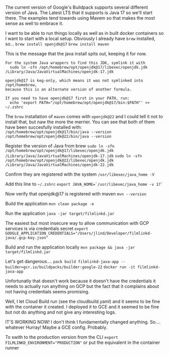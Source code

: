 The current version of Google's Buildpack supports several different version of Java. The Latest LTS that it supports is Java 17 so we'll start there. The examples tend towards using Mavem so that makes the most sense as well to embrace it.

I want to be able to run things locally as well as in built docker containers so I want to start with a local setup. Obviously I already have `brew` installed, so...
`brew install openjdk@17`
`brew install maven`

This is the message that the java install spits out, keeping it for now.

```
For the system Java wrappers to find this JDK, symlink it with
  sudo ln -sfn /opt/homebrew/opt/openjdk@17/libexec/openjdk.jdk /Library/Java/JavaVirtualMachines/openjdk-17.jdk

openjdk@17 is keg-only, which means it was not symlinked into /opt/homebrew,
because this is an alternate version of another formula.

If you need to have openjdk@17 first in your PATH, run:
  echo 'export PATH="/opt/homebrew/opt/openjdk@17/bin:$PATH"' >> ~/.zshrc
```

The `brew` installation of `maven` comes with `openjdk@22` and I could tell it not to install that, but naw the more the merrier.
You can see that both of them have been succesfully installed with:
`/opt/homebrew/opt/openjdk@17/bin/java --version`
`/opt/homebrew/opt/openjdk@22/bin/java --version`

Register the version of Java from brew
`sudo ln -sfn /opt/homebrew/opt/openjdk@17/libexec/openjdk.jdk /Library/Java/JavaVirtualMachines/openjdk-17.jdk`
`sudo ln -sfn /opt/homebrew/opt/openjdk@22/libexec/openjdk.jdk /Library/Java/JavaVirtualMachines/openjdk-22.jdk`

Confirm they are registered with the system
`/usr/libexec/java_home -V`

Add this line to `~/.zshrc`
`` export JAVA_HOME=`/usr/libexec/java_home -v 17` ``

Now verify that openjdk@17 is registered with maven
`mvn --version`

Build the application
`mvn clean package -e`

Run the application
`java -jar target/filmlinkd.jar`

The easiest but most insecure way to allow communication with GCP services is via credentials secret
`export GOOGLE_APPLICATION_CREDENTIALS="/Users/jlind/Developer/filmlinkd-java/.gcp-key.json"`

Build and run the application locally
`mvn package && java -jar target/filmlinkd.jar`

Let's get dangerous....
`pack build filmlinkd-java-app --builder=gcr.io/buildpacks/builder:google-22`
`docker run -it filmlinkd-java-app`

Unfortunatly that doesn't work because it doesn't have the credentials it needs to actually run anything on GCP but the fact that it complains about not having credentials seems promising.

Well, I let Cloud Build run (see the cloudbuild.yaml) and it seems to be fine with the container it created. I deployed it to GCE and it seemed to be fine but not do anything and not give any interesting logs.

IT'S WORKING NOW!
I don't think I fundamentally changed anything. So.... whatever Hurray! Maybe a GCE config. Probably.

To swith to the production version from the CLI
`export FILMLINKD_ENVIRONMENT="PRODUCTION"`
or put the equivalent in the container runner

